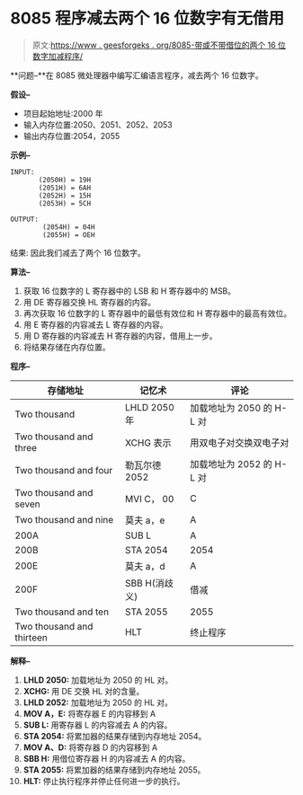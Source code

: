 # 8085 程序减去两个 16 位数字有无借用

> 原文:[https://www . geesforgeks . org/8085-带或不带借位的两个 16 位数字加减程序/](https://www.geeksforgeeks.org/8085-program-to-subtract-two-16-bit-numbers-with-or-without-borrow/)

**问题–**在 8085 微处理器中编写汇编语言程序，减去两个 16 位数字。

**假设–**

*   项目起始地址:2000 年
*   输入内存位置:2050、2051、2052、2053
*   输出内存位置:2054，2055

**示例–**

```
INPUT:
       (2050H) = 19H
       (2051H) = 6AH 
       (2052H) = 15H 
       (2053H) = 5CH

OUTPUT:
        (2054H) = 04H
        (2055H) = OEH
```

结果:
因此我们减去了两个 16 位数字。

**算法–**

1.  获取 16 位数字的 L 寄存器中的 LSB 和 H 寄存器中的 MSB。
2.  用 DE 寄存器交换 HL 寄存器的内容。
3.  再次获取 16 位数字的 L 寄存器中的最低有效位和 H 寄存器中的最高有效位。
4.  用 E 寄存器的内容减去 L 寄存器的内容。
5.  用 D 寄存器的内容减去 H 寄存器的内容，借用上一步。
6.  将结果存储在内存位置。

**程序–**

<center>

| 存储地址 | 记忆术 | 评论 |
| --- | --- | --- |
| Two thousand | LHLD 2050 年 | 加载地址为 2050 的 H-L 对 |
| Two thousand and three | XCHG 表示 | 用双电子对交换双电子对 |
| Two thousand and four | 勒瓦尔德 2052 | 加载地址为 2052 的 H-L 对 |
| Two thousand and seven | MVI C， 00 | C |
| Two thousand and nine | 莫夫 a，e | A |
| 200A | SUB L | A |
| 200B | STA 2054 | 2054 |
| 200E | 莫夫 a，d | A |
| 200F | SBB H(消歧义) | 借减 |
| Two thousand and ten | STA 2055 | 2055 |
| Two thousand and thirteen | HLT | 终止程序 |

</center>

**解释–**

1.  **LHLD 2050:** 加载地址为 2050 的 HL 对。
2.  **XCHG:** 用 DE 交换 HL 对的含量。
3.  **LHLD 2052:** 加载地址为 2050 的 HL 对。
4.  **MOV A，E:** 将寄存器 E 的内容移到 A
5.  **SUB L:** 用寄存器 L 的内容减去 A 的内容。
6.  **STA 2054:** 将累加器的结果存储到内存地址 2054。
7.  **MOV A、D:** 将寄存器 D 的内容移到 A
8.  **SBB H:** 用借位寄存器 H 的内容减去 A 的内容。
9.  **STA 2055:** 将累加器的结果存储到内存地址 2055。
10.  **HLT:** 停止执行程序并停止任何进一步的执行。